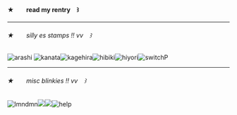 #### ★  read my rentry ꒱

---

###### ★  silly es stamps !! vv ꒱
![arashi](https://mikejima.crd.co/assets/images/gallery14/3a609f50_original.png?v=16e7e82c)
![kanata](https://mikejima.crd.co/assets/images/gallery14/ccf16f17_original.png?v=16e7e82c)![kagehira](https://mikejima.crd.co/assets/images/gallery14/f6a22549_original.png?v=16e7e82c)![hibiki](https://mikejima.crd.co/assets/images/gallery05/d99f96fa_original.png?v=16e7e82c)![hiyori](https://mikejima.crd.co/assets/images/gallery14/9a6ae008_original.png?v=16e7e82c)![switchP](https://mikejima.crd.co/assets/images/gallery14/d2de9686_original.gif?v=16e7e82c)

---

###### ★  misc blinkies !! vv ꒱
![lmndmn](https://mikejima.crd.co/assets/images/gallery09/752d42ed_original.gif?v=16e7e82c)![](https://camo.githubusercontent.com/750876258467b3b8fbc6614f1874f8f51d0fb2a3cbadbe61d676107787f13256/68747470733a2f2f6d656469612e646973636f72646170702e6e65742f6174746163686d656e74732f313131373333373133353333313134373739382f313132323131383534393230313233313931322f6576612e676966)![](https://allyratworld.com/images/sucklet.gif)![help](https://64.media.tumblr.com/d92dc40c9962588d08daf64a0c33d013/tumblr_inline_rc1m1cl9qn1vefsve_500.gif)
